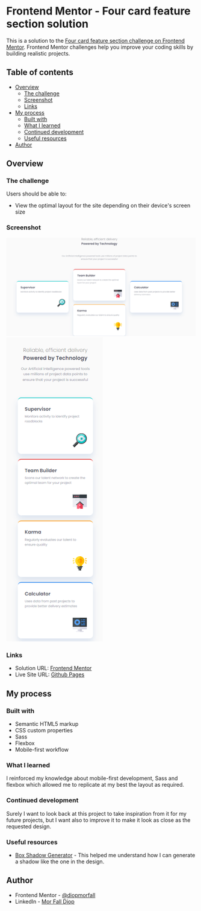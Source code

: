 # Frontend Mentor - Four card feature section solution

This is a solution to the [Four card feature section challenge on Frontend Mentor](https://www.frontendmentor.io/challenges/four-card-feature-section-weK1eFYK). Frontend Mentor challenges help you improve your coding skills by building realistic projects. 

## Table of contents

- [Overview](#overview)
  - [The challenge](#the-challenge)
  - [Screenshot](#screenshot)
  - [Links](#links)
- [My process](#my-process)
  - [Built with](#built-with)
  - [What I learned](#what-i-learned)
  - [Continued development](#continued-development)
  - [Useful resources](#useful-resources)
- [Author](#author)


## Overview

### The challenge

Users should be able to:

- View the optimal layout for the site depending on their device's screen size

### Screenshot

![Screenshot](images/desktop-screenshot.png)
![Screenshot](images/mobile-screenshot.png)

### Links

- Solution URL: [Frontend Mentor](https://www.frontendmentor.io/solutions/four-card-section-with-mobilefirst-workflow-flexbox-and-sass-iIP3F4r9_)
- Live Site URL: [Github Pages](https://diopmorfall.github.io/four-card-feature-section-master/)

## My process

### Built with

- Semantic HTML5 markup
- CSS custom properties
- Sass
- Flexbox
- Mobile-first workflow

### What I learned

I reinforced my knowledge about mobile-first development, Sass and flexbox which allowed me to replicate at my best the layout as required.

### Continued development

Surely I want to look back at this project to take inspiration from it for my future projects, but I want also to improve it to make it look as close as the requested design.

### Useful resources

- [Box Shadow Generator](https://developer.mozilla.org/en-US/docs/Web/CSS/CSS_Backgrounds_and_Borders/Box-shadow_generator) - This helped me understand how I can generate a shadow like the one in the design.

## Author

- Frontend Mentor - [@diopmorfall](https://www.frontendmentor.io/profile/diopmorfall)
- LinkedIn - [Mor Fall Diop](https://www.linkedin.com/in/mor-fall-diop-07b40a18b)
